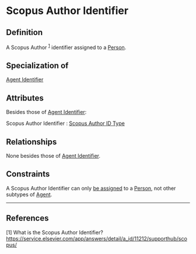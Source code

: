 # Scopus Author Identifier

## Definition
A Scopus Author <sup>[1](#fn1)</sup> identifier assigned to a [Person](../entities/Person.md).

## Specialization of
[Agent Identifier](../entities/Agent_Identifier.md)

## Attributes
Besides those of [Agent Identifier](../entities/Agent_Identifier.md):

Scopus Author Identifier : [Scopus Author ID Type](../datatypes/Scopus_Author_ID.md)

## Relationships
None besides those of [Agent Identifier](../entities/Agent_Identifier.md).

## Constraints
A Scopus Author Identifier can only [be assigned](../entities/Agent_Identifier.md#user-content-rel__is-assigned-to) to a [Person](../entities/Person.md), not other subtypes of [Agent](../entities/Agent.md).

---
## References
<a name="fn1">\[1\]</a> What is the Scopus Author Identifier? https://service.elsevier.com/app/answers/detail/a_id/11212/supporthub/scopus/ 
